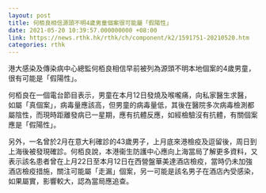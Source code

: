 ```yaml
---
layout: post
title: 何栢良相信源頭不明4歲男童個案很可能屬「假陽性」
date: 2021-05-20 10:39:57.000000000 +08:00
link: https://news.rthk.hk/rthk/ch/component/k2/1591751-20210520.htm
categories: rthk
---
```


港大感染及傳染病中心總監何栢良相信早前被列為源頭不明本地個案的4歲男童，很有可能是「假陽性」。

何栢良在一個電台節目表示，男童在本月12日發燒及喉嚨痛，向私家醫生求醫，如屬「真個案」，病毒量應該高，但男童的病毒量低，其後在醫院多次病毒檢測都屬陰性，而現時距離發病已一星期，應有抗體反應，如經檢驗沒有抗體，有關個案應是「假陽性」。

另外，一名曾於2月在意大利確診的43歲男子，上月底來港檢疫及逗留後，周日到上海後被發現確診。何栢良說，本港衞生防護中心應向上海當局了解更多資料，又表示該名患者曾在上月22日至本月12日在西營盤華美達酒店檢疫，當時仍未加強酒店檢疫措施，關注可能屬「走漏」個案，另一可能是該名男子在酒店內受感染，如果屬實，影響較大，認為當局應追查。

